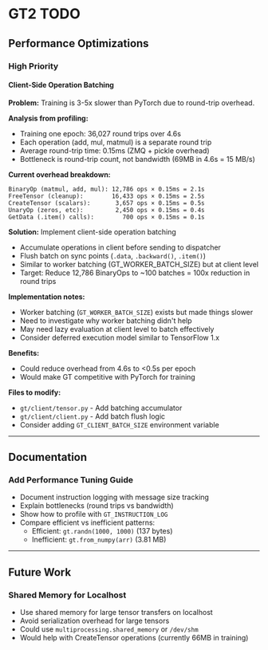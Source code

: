 # GT2 TODO

## Performance Optimizations

### High Priority

#### Client-Side Operation Batching
**Problem:** Training is 3-5x slower than PyTorch due to round-trip overhead.

**Analysis from profiling:**
- Training one epoch: 36,027 round trips over 4.6s
- Each operation (add, mul, matmul) is a separate round trip
- Average round-trip time: 0.15ms (ZMQ + pickle overhead)
- Bottleneck is round-trip count, not bandwidth (69MB in 4.6s = 15 MB/s)

**Current overhead breakdown:**
```
BinaryOp (matmul, add, mul): 12,786 ops × 0.15ms = 2.1s
FreeTensor (cleanup):        16,433 ops × 0.15ms = 2.5s
CreateTensor (scalars):       3,657 ops × 0.15ms = 0.5s
UnaryOp (zeros, etc):         2,450 ops × 0.15ms = 0.4s
GetData (.item() calls):        700 ops × 0.15ms = 0.1s
```

**Solution:** Implement client-side operation batching
- Accumulate operations in client before sending to dispatcher
- Flush batch on sync points (`.data`, `.backward()`, `.item()`)
- Similar to worker batching (GT_WORKER_BATCH_SIZE) but at client level
- Target: Reduce 12,786 BinaryOps to ~100 batches = 100x reduction in round trips

**Implementation notes:**
- Worker batching (`GT_WORKER_BATCH_SIZE`) exists but made things slower
- Need to investigate why worker batching didn't help
- May need lazy evaluation at client level to batch effectively
- Consider deferred execution model similar to TensorFlow 1.x

**Benefits:**
- Could reduce overhead from 4.6s to <0.5s per epoch
- Would make GT competitive with PyTorch for training

**Files to modify:**
- `gt/client/tensor.py` - Add batching accumulator
- `gt/client/client.py` - Add batch flush logic
- Consider adding `GT_CLIENT_BATCH_SIZE` environment variable

---

## Documentation

### Add Performance Tuning Guide
- Document instruction logging with message size tracking
- Explain bottlenecks (round trips vs bandwidth)
- Show how to profile with `GT_INSTRUCTION_LOG`
- Compare efficient vs inefficient patterns:
  - Efficient: `gt.randn(1000, 1000)` (137 bytes)
  - Inefficient: `gt.from_numpy(arr)` (3.81 MB)

---

## Future Work

### Shared Memory for Localhost
- Use shared memory for large tensor transfers on localhost
- Avoid serialization overhead for large tensors
- Could use `multiprocessing.shared_memory` or `/dev/shm`
- Would help with CreateTensor operations (currently 66MB in training)
